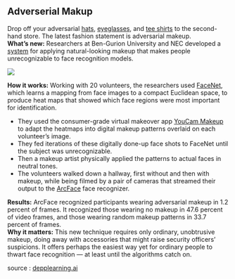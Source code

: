 ## Adverserial Makup


Drop off your adversarial [hats](https://arxiv.org/abs/1908.08705?utm_campaign=The%20Batch&utm_source=hs_email&utm_medium=email&_hsenc=p2ANqtz-8QsJWqT2o_J1ShIjCrSsYkFvMAnCBhaA2EXAdYbnlE13tMsuEANbyDdvf7vHFb3GJaHUSl), [eyeglasses](https://users.ece.cmu.edu/~lbauer/papers/2016/ccs2016-face-recognition.pdf?utm_campaign=The%20Batch&utm_source=hs_email&utm_medium=email&_hsenc=p2ANqtz-8QsJWqT2o_J1ShIjCrSsYkFvMAnCBhaA2EXAdYbnlE13tMsuEANbyDdvf7vHFb3GJaHUSl), and [tee shirts](https://arxiv.org/abs/1910.11099?utm_campaign=The%20Batch&utm_source=hs_email&utm_medium=email&_hsenc=p2ANqtz-8QsJWqT2o_J1ShIjCrSsYkFvMAnCBhaA2EXAdYbnlE13tMsuEANbyDdvf7vHFb3GJaHUSl) to the second-hand store. The latest fashion statement is adversarial makeup.  
**What’s new:** Researchers at Ben-Gurion University and NEC developed a [system](https://arxiv.org/abs/2109.06467?utm_campaign=The%20Batch&utm_source=hs_email&utm_medium=email&_hsenc=p2ANqtz-8QsJWqT2o_J1ShIjCrSsYkFvMAnCBhaA2EXAdYbnlE13tMsuEANbyDdvf7vHFb3GJaHUSl) for applying natural-looking makeup that makes people unrecognizable to face recognition models. 

![](https://dl-staging-website.ghost.io/content/images/2021/09/2.gif)

**How it works:** Working with 20 volunteers, the researchers used [FaceNet](https://arxiv.org/abs/1503.03832?utm_campaign=The%20Batch&utm_source=hs_email&utm_medium=email&_hsenc=p2ANqtz-8QsJWqT2o_J1ShIjCrSsYkFvMAnCBhaA2EXAdYbnlE13tMsuEANbyDdvf7vHFb3GJaHUSl), which learns a mapping from face images to a compact Euclidean space, to produce heat maps that showed which face regions were most important for identification.

-   They used the consumer-grade virtual makeover app [YouCam Makeup](https://www.youtube.com/channel/UCExTYT6XYEt_bT6qs7m-X0A?utm_campaign=The%20Batch&utm_source=hs_email&utm_medium=email&_hsenc=p2ANqtz-8QsJWqT2o_J1ShIjCrSsYkFvMAnCBhaA2EXAdYbnlE13tMsuEANbyDdvf7vHFb3GJaHUSl) to adapt the heatmaps into digital makeup patterns overlaid on each volunteer’s image.
-   They fed iterations of these digitally done-up face shots to FaceNet until the subject was unrecognizable.
-   Then a makeup artist physically applied the patterns to actual faces in neutral tones.
-   The volunteers walked down a hallway, first without and then with makeup, while being filmed by a pair of cameras that streamed their output to the [ArcFace](https://arxiv.org/abs/1801.07698?utm_campaign=The%20Batch&utm_source=hs_email&utm_medium=email&_hsenc=p2ANqtz-8QsJWqT2o_J1ShIjCrSsYkFvMAnCBhaA2EXAdYbnlE13tMsuEANbyDdvf7vHFb3GJaHUSl) face recognizer.

**Results:** ArcFace recognized participants wearing adversarial makeup in 1.2 percent of frames. It recognized those wearing no makeup in 47.6 percent of video frames, and those wearing random makeup patterns in 33.7 percent of frames.  
**Why it matters:** This new technique requires only ordinary, unobtrusive makeup, doing away with accessories that might raise security officers’ suspicions. It offers perhaps the easiest way yet for ordinary people to thwart face recognition — at least until the algorithms catch on.

source : [depplearning.ai](https://read.deeplearning.ai/the-batch/issue-111/)
